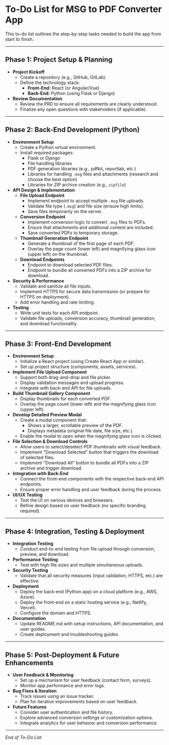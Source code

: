 # To-Do List for MSG to PDF Converter App

This to-do list outlines the step-by-step tasks needed to build the app from start to finish.

---

## Phase 1: Project Setup & Planning

- **Project Kickoff**
  - Create a repository (e.g., GitHub, GitLab).
  - Define the technology stack:
    - **Front-End:** React (or Angular/Vue)
    - **Back-End:** Python (using Flask or Django)
- **Review Documentation**
  - Review the PRD to ensure all requirements are clearly understood.
  - Finalize any open questions with stakeholders (if applicable).

---

## Phase 2: Back-End Development (Python)

- **Environment Setup**
  - Create a Python virtual environment.
  - Install required packages:
    - Flask or Django
    - File handling libraries
    - PDF generation libraries (e.g., pdfkit, reportlab, etc.)
    - Libraries for handling `.msg` files and attachments (research and choose the best option)
    - Libraries for ZIP archive creation (e.g., `zipfile`)
- **API Design & Implementation**
  - **File Upload Endpoint**
    - Implement endpoint to accept multiple `.msg` file uploads.
    - Validate file type (`.msg`) and file size (ensure high limits).
    - Save files temporarily on the server.
  - **Conversion Endpoint**
    - Implement conversion logic to convert `.msg` files to PDFs.
    - Ensure that attachments and additional content are included.
    - Save converted PDFs to temporary storage.
  - **Thumbnail Generation Endpoint**
    - Generate a thumbnail of the first page of each PDF.
    - Overlay the page count (lower left) and magnifying glass icon (upper left) on the thumbnail.
  - **Download Endpoints**
    - Endpoint to download selected PDF files.
    - Endpoint to bundle all converted PDFs into a ZIP archive for download.
- **Security & Performance**
  - Validate and sanitize all file inputs.
  - Implement HTTPS for secure data transmission (or prepare for HTTPS on deployment).
  - Add error handling and rate limiting.
- **Testing**
  - Write unit tests for each API endpoint.
  - Validate file uploads, conversion accuracy, thumbnail generation, and download functionality.

---

## Phase 3: Front-End Development

- **Environment Setup**
  - Initialize a React project (using Create React App or similar).
  - Set up project structure (components, assets, services).
- **Implement File Upload Component**
  - Support both drag-and-drop and file picker.
  - Display validation messages and upload progress.
  - Integrate with back-end API for file uploads.
- **Build Thumbnail Gallery Component**
  - Display thumbnails for each converted PDF.
  - Overlay the page count (lower left) and the magnifying glass icon (upper left).
- **Develop Detailed Preview Modal**
  - Create a modal component that:
    - Shows a larger, scrollable preview of the PDF.
    - Displays metadata (original file date, file size, etc.).
  - Enable the modal to open when the magnifying glass icon is clicked.
- **File Selection & Download Controls**
  - Allow users to select/deselect PDF thumbnails with visual feedback.
  - Implement "Download Selected" button that triggers the download of selected files.
  - Implement "Download All" button to bundle all PDFs into a ZIP archive and trigger download.
- **Integration with Back-End**
  - Connect the front-end components with the respective back-end API endpoints.
  - Ensure proper error handling and user feedback during the process.
- **UI/UX Testing**
  - Test the UI on various devices and browsers.
  - Refine design based on user feedback (no specific branding required).

---

## Phase 4: Integration, Testing & Deployment

- **Integration Testing**
  - Conduct end-to-end testing from file upload through conversion, preview, and download.
- **Performance Testing**
  - Test with high file sizes and multiple simultaneous uploads.
- **Security Testing**
  - Validate that all security measures (input validation, HTTPS, etc.) are effective.
- **Deployment**
  - Deploy the back-end (Python app) on a cloud platform (e.g., AWS, Azure).
  - Deploy the front-end on a static hosting service (e.g., Netlify, Vercel).
  - Configure the domain and HTTPS.
- **Documentation**
  - Update README.md with setup instructions, API documentation, and user guides.
  - Create deployment and troubleshooting guides.

---

## Phase 5: Post-Deployment & Future Enhancements

- **User Feedback & Monitoring**
  - Set up a mechanism for user feedback (contact form, surveys).
  - Monitor app performance and error logs.
- **Bug Fixes & Iteration**
  - Track issues using an issue tracker.
  - Plan for iterative improvements based on user feedback.
- **Future Features**
  - Consider user authentication and file history.
  - Explore advanced conversion settings or customization options.
  - Integrate analytics for user behavior and conversion performance.

---

*End of To-Do List*
